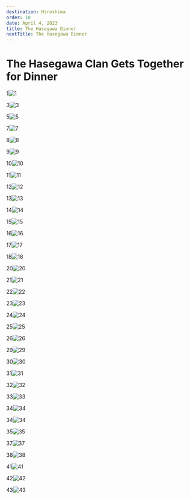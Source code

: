 ```yaml
---
destination: Hiroshima
order: 10
date: April 4, 2023
title: The Hasegawa Dinner
nextTitle: The Hasegawa Dinner
---
```


# The Hasegawa Clan Gets Together for Dinner


1![1](/assets/hiroshima/PXL_20230415_085944225.jpg)

3![3](/assets/hiroshima/PXL_20230415_090235964.jpg)

5![5](/assets/hiroshima/PXL_20230415_090840044.jpg)

7![7](/assets/hiroshima/PXL_20230415_091926995.jpg)

8![8](/assets/hiroshima/PXL_20230415_091944628.jpg)

9![9](/assets/hiroshima/PXL_20230415_095443939.MP.jpg)

10![10](/assets/hiroshima/PXL_20230415_095544226.MP.jpg)

11![11](/assets/hiroshima/PXL_20230415_095618793.MP.jpg)

12![12](/assets/hiroshima/PXL_20230415_095628026.MP.jpg)

13![13](/assets/hiroshima/PXL_20230415_095706429.MP.jpg)

14![14](/assets/hiroshima/PXL_20230415_095717263.MP.jpg)

15![15](/assets/hiroshima/PXL_20230415_095742580.MP.jpg)

16![16](/assets/hiroshima/PXL_20230415_095812865.jpg)

17![17](/assets/hiroshima/PXL_20230415_100407983.jpg)

18![18](/assets/hiroshima/PXL_20230415_100907563.MP.jpg)

20![20](/assets/hiroshima/PXL_20230415_101143872.MP.jpg)

21![21](/assets/hiroshima/PXL_20230415_101704487.MP.jpg)

22![22](/assets/hiroshima/PXL_20230415_102533163.jpg)

23![23](/assets/hiroshima/PXL_20230415_102539151.jpg)

24![24](/assets/hiroshima/PXL_20230415_102649731.jpg)

25![25](/assets/hiroshima/PXL_20230415_102820285.MP.jpg)

26![26](/assets/hiroshima/PXL_20230415_102946641.jpg)

29![29](/assets/hiroshima/PXL_20230415_103532525.jpg)

30![30](/assets/hiroshima/PXL_20230415_104426499.jpg)

31![31](/assets/hiroshima/PXL_20230415_104435115.MP.jpg)

32![32](/assets/hiroshima/PXL_20230415_104526484.jpg)

33![33](/assets/hiroshima/PXL_20230415_104532081.jpg)

34![34](/assets/hiroshima/PXL_20230415_104617911.jpg)

34![34](/assets/hiroshima/PXL_20230415_104816919.MP.jpg)

35![35](/assets/hiroshima/PXL_20230415_105807703.jpg)

37![37](/assets/hiroshima/PXL_20230415_110258806.jpg)

38![38](/assets/hiroshima/PXL_20230415_110504789.jpg)

41![41](/assets/hiroshima/PXL_20230415_112315070.MP.jpg)

42![42](/assets/hiroshima/PXL_20230415_112318781.MP.jpg)

43![43](/assets/hiroshima/PXL_20230415_112523654.MP.jpg)
